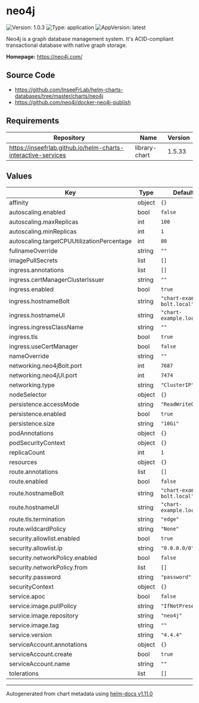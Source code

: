 # neo4j

![Version: 1.0.3](https://img.shields.io/badge/Version-1.0.3-informational?style=flat-square) ![Type: application](https://img.shields.io/badge/Type-application-informational?style=flat-square) ![AppVersion: latest](https://img.shields.io/badge/AppVersion-latest-informational?style=flat-square)

Neo4j is a graph database management system. It's ACID-compliant transactional database with native graph storage.

**Homepage:** <https://neo4j.com/>

## Source Code

* <https://github.com/InseeFrLab/helm-charts-databases/tree/master/charts/neo4j>
* <https://github.com/neo4j/docker-neo4j-publish>

## Requirements

| Repository | Name | Version |
|------------|------|---------|
| https://inseefrlab.github.io/helm-charts-interactive-services | library-chart | 1.5.33 |

## Values

| Key | Type | Default | Description |
|-----|------|---------|-------------|
| affinity | object | `{}` |  |
| autoscaling.enabled | bool | `false` |  |
| autoscaling.maxReplicas | int | `100` |  |
| autoscaling.minReplicas | int | `1` |  |
| autoscaling.targetCPUUtilizationPercentage | int | `80` |  |
| fullnameOverride | string | `""` |  |
| imagePullSecrets | list | `[]` |  |
| ingress.annotations | list | `[]` |  |
| ingress.certManagerClusterIssuer | string | `""` |  |
| ingress.enabled | bool | `true` |  |
| ingress.hostnameBolt | string | `"chart-example-bolt.local"` |  |
| ingress.hostnameUI | string | `"chart-example.local"` |  |
| ingress.ingressClassName | string | `""` |  |
| ingress.tls | bool | `true` |  |
| ingress.useCertManager | bool | `false` |  |
| nameOverride | string | `""` |  |
| networking.neo4jBolt.port | int | `7687` |  |
| networking.neo4jUI.port | int | `7474` |  |
| networking.type | string | `"ClusterIP"` |  |
| nodeSelector | object | `{}` |  |
| persistence.accessMode | string | `"ReadWriteOnce"` |  |
| persistence.enabled | bool | `true` |  |
| persistence.size | string | `"10Gi"` |  |
| podAnnotations | object | `{}` |  |
| podSecurityContext | object | `{}` |  |
| replicaCount | int | `1` |  |
| resources | object | `{}` |  |
| route.annotations | list | `[]` |  |
| route.enabled | bool | `false` |  |
| route.hostnameBolt | string | `"chart-example-bolt.local"` |  |
| route.hostnameUI | string | `"chart-example.local"` |  |
| route.tls.termination | string | `"edge"` |  |
| route.wildcardPolicy | string | `"None"` |  |
| security.allowlist.enabled | bool | `true` |  |
| security.allowlist.ip | string | `"0.0.0.0/0"` |  |
| security.networkPolicy.enabled | bool | `false` |  |
| security.networkPolicy.from | list | `[]` |  |
| security.password | string | `"password"` |  |
| securityContext | object | `{}` |  |
| service.apoc | bool | `false` |  |
| service.image.pullPolicy | string | `"IfNotPresent"` |  |
| service.image.repository | string | `"neo4j"` |  |
| service.image.tag | string | `""` |  |
| service.version | string | `"4.4.4"` |  |
| serviceAccount.annotations | object | `{}` |  |
| serviceAccount.create | bool | `true` |  |
| serviceAccount.name | string | `""` |  |
| tolerations | list | `[]` |  |

----------------------------------------------
Autogenerated from chart metadata using [helm-docs v1.11.0](https://github.com/norwoodj/helm-docs/releases/v1.11.0)
